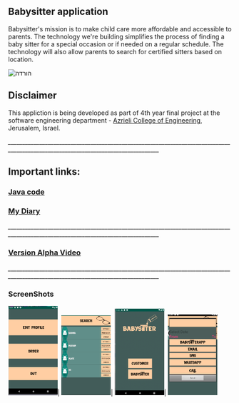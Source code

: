 ## Babysitter application

Babysitter's mission is to make child care more affordable and accessible to parents. The technology we're building simplifies the process of finding a baby sitter for a special occasion or if needed on a regular schedule. The technology will also allow parents to search for certified sitters based on location.

![הורדה](https://user-images.githubusercontent.com/34859462/72650110-1e9a8500-3988-11ea-81f4-6e17c19ad17e.jpg)

## Disclaimer
This appliction is being developed as part of 4th year final project at the software engineering department - [Azrieli College of Engineering](http://www.jce.ac.il/), Jerusalem, Israel.


*___________________________________________________________________________________________________________________________________*
## Important links: 
### [Java code](https://github.com/wisamsalame/babyS/tree/master/app/src/main/java/com/babysitter/babys)
###  [My Diary](https://www.my-diary.org/read/e/546017067)
*___________________________________________________________________________________________________________________________________*
### [Version Alpha Video](https://www.youtube.com/watch?v=ayJfx-vrfMw)
*___________________________________________________________________________________________________________________________________*
### ScreenShots 
<img src="https://github.com/wisamsalame/babyS/blob/master/Screenshots/Edit%20Profile.png" width="22%" height="20%">|
<img src="https://github.com/wisamsalame/babyS/blob/master/Screenshots/Search.png" width="22%" height="22%">|
<img src="https://github.com/wisamsalame/babyS/blob/master/Screenshots/main.png" width="22%" height="20%">|
<img src="https://github.com/wisamsalame/babyS/blob/master/Screenshots/order.png" width="22%" height="22%">
